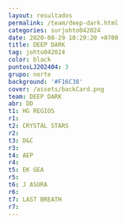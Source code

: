 ```yaml
---
layout: resultados
permalink: /team/deep-dark.html
categories: surjohto042024
date: 2020-08-29 10:29:20 +0700
title: DEEP DARK
tag: johto042024
color: black
puntosLJ202404: 3
grupo: norte
background: '#F16C38'
cover: /assets/backCard.png
team: DEEP DARK
abr: DD
t1: HG REGIOS
r1:
t2: CRYSTAL STARS
r2:
t3: D&C
r3:
t4: AEP
r4: 
t5: EK GEA
r5: 
t6: J ASURA
r6:
t7: LAST BREATH
r7: 
---
```



